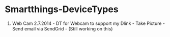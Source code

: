 Smartthings-DeviceTypes
=======================

1. Web Cam
  2.7.2014 - DT for Webcam to support my Dlink
           - Take Picture
           - Send email via SendGrid - (Still working on this)
    
